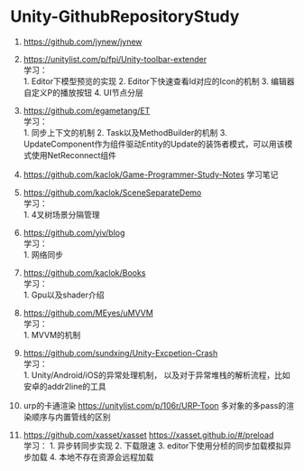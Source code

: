 # Unity-GithubRepositoryStudy

1. https://github.com/jynew/jynew    
2. https://unitylist.com/p/fpi/Unity-toolbar-extender                  
    学习：             
        1. Editor下模型预览的实现
        2. Editor下快速查看Id对应的Icon的机制
        3. 编辑器自定义P的播放按钮
        4. UI节点分层



2. https://github.com/egametang/ET              
    学习：             
        1. 同步上下文的机制
        2. Task以及MethodBuilder的机制
        3. UpdateComponent作为组件驱动Entity的Update的装饰者模式，可以用该模式使用NetReconnect组件

3. https://github.com/kaclok/Game-Programmer-Study-Notes  学习笔记
4. https://github.com/kaclok/SceneSeparateDemo                   
    学习：             
        1. 4叉树场景分隔管理            
5. https://github.com/yiv/blog                         
    学习：             
        1. 网络同步                 
6. https://github.com/kaclok/Books                         
    学习：             
        1. Gpu以及shader介绍        
7. https://github.com/MEyes/uMVVM                       
    学习：                 
        1. MVVM的机制          

8. https://github.com/sundxing/Unity-Excpetion-Crash            
    学习：             
        1. Unity/Android/iOS的异常处理机制， 以及对于异常堆栈的解析流程，比如安卓的addr2line的工具

9. urp的卡通渲染 https://unitylist.com/p/106r/URP-Toon 多对象的多pass的渲染顺序与内置管线的区别

10. https://github.com/xasset/xasset  https://xasset.github.io/#/preload  
    学习：
        1. 异步转同步实现
        2. 下载限速
        3. editor下使用分桢的同步加载模拟异步加载
        4. 本地不存在资源会远程加载
